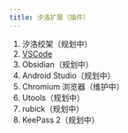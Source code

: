 ```yaml
---
title: 汐洛扩展（插件）
---
```

1. 汐洛绞架（规划中）
2. [VSCode](https://marketplace.visualstudio.com/items?itemName=Hi-Windom.sillot)
3. Obsidian（规划中）
4. Android Studio（规划中）
5. Chromium 浏览器（维护中）
6. Utools（规划中）
7. rubick（规划中）
8. KeePass 2（规划中）
